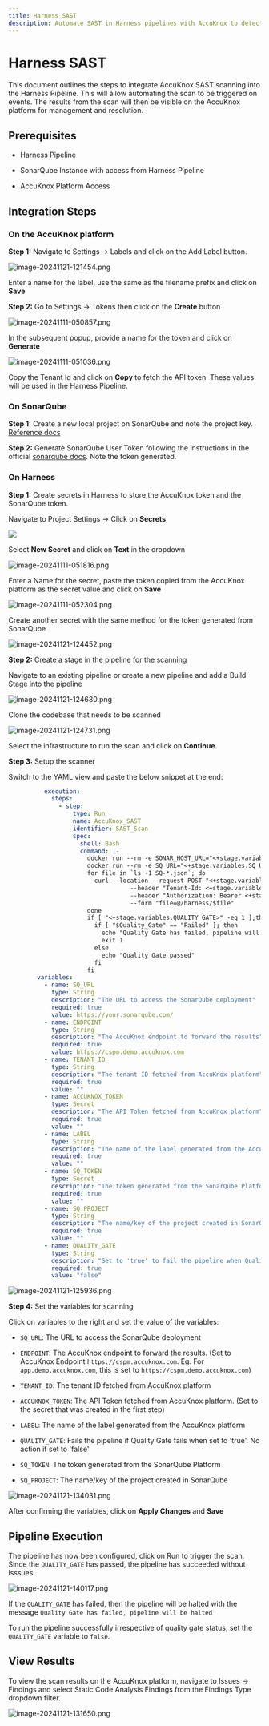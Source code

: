 ```yaml
---
title: Harness SAST
description: Automate SAST in Harness pipelines with AccuKnox to detect vulnerabilities and improve security posture following this step by step guide.
---
```


# Harness SAST

This document outlines the steps to integrate AccuKnox SAST scanning into the Harness Pipeline. This will allow automating the scan to be triggered on events. The results from the scan will then be visible on the AccuKnox platform for management and resolution.

## Prerequisites

- Harness Pipeline

- SonarQube Instance with access from Harness Pipeline

- AccuKnox Platform Access

## Integration Steps

### On the AccuKnox platform

**Step 1:** Navigate to Settings → Labels and click on the Add Label button.

![image-20241121-121454.png](./images/harness-sast/1.png)

Enter a name for the label, use the same as the filename prefix and click on **Save**

**Step 2:** Go to Settings → Tokens then click on the **Create** button

![image-20241111-050857.png](./images/harness-sast/2.png)

In the subsequent popup, provide a name for the token and click on **Generate**

![image-20241111-051036.png](./images/harness-sast/3.png)

Copy the Tenant Id and click on **Copy** to fetch the API token. These values will be used in the Harness Pipeline.

### On SonarQube

**Step 1:** Create a new local project on SonarQube and note the project key. [Reference docs](https://docs.sonarsource.com/sonarqube/latest/project-administration/creating-and-importing-projects/ "https://docs.sonarsource.com/sonarqube/latest/project-administration/creating-and-importing-projects/")

**Step 2:** Generate SonarQube User Token following the instructions in the official [sonarqube docs](https://docs.sonarsource.com/sonarqube/latest/user-guide/managing-tokens/ "https://docs.sonarsource.com/sonarqube/latest/user-guide/managing-tokens/"). Note the token generated.

### On Harness

**Step 1:** Create secrets in Harness to store the AccuKnox token and the SonarQube token.

Navigate to Project Settings → Click on **Secrets**

![](./images/harness-sast/4.png)

Select **New Secret** and click on **Text** in the dropdown

![image-20241111-051816.png](./images/harness-sast/5.png)

Enter a Name for the secret, paste the token copied from the AccuKnox platform as the secret value and click on **Save**

![image-20241111-052304.png](./images/harness-sast/6.png)

Create another secret with the same method for the token generated from SonarQube

![image-20241121-124452.png](./images/harness-sast/7.png)

**Step 2:** Create a stage in the pipeline for the scanning

Navigate to an existing pipeline or create a new pipeline and add a Build Stage into the pipeline

![image-20241121-124630.png](./images/harness-sast/8.png)

Clone the codebase that needs to be scanned

![image-20241121-124731.png](./images/harness-sast/9.png)

Select the infrastructure to run the scan and click on **Continue.**

**Step 3:** Setup the scanner

Switch to the YAML view and paste the below snippet at the end:

```yaml
          execution:
            steps:
              - step:
                  type: Run
                  name: AccuKnox_SAST
                  identifier: SAST_Scan
                  spec:
                    shell: Bash
                    command: |-
                      docker run --rm -e SONAR_HOST_URL="<+stage.variables.SQ_URL>" -e SONAR_SCANNER_OPTS="-Dsonar.projectKey="<+stage.variables.SQ_PROJECT>" -Dsonar.qualitygate.wait="<+stage.variables.QUALITY_GATE>"" -e SONAR_TOKEN="<+stage.variables.SQ_TOKEN>" -v "$(pwd):/usr/src" sonarsource/sonar-scanner-cli || Quality_Gate="Failed"
                      docker run --rm -e SQ_URL="<+stage.variables.SQ_URL>" -e SQ_AUTH_TOKEN="<+stage.variables.SQ_TOKEN>" -e SQ_PROJECTS="<+stage.variables.SQ_PROJECT>" -e REPORT_PATH=/app/data -v $(pwd):/app/data accuknox/sastjob:latest
                      for file in `ls -1 SQ-*.json`; do
                        curl --location --request POST "<+stage.variables.ENDPOINT>/api/v1/artifact/?tenant_id=<+stage.variables.TENANT_ID>&data_type=SQ&save_to_s3=true&label_id=<+stage.variables.LABEL>" \
                                  --header "Tenant-Id: <+stage.variables.TENANT_ID>" \
                                  --header "Authorization: Bearer <+stage.variables.ACCUKNOX_TOKEN>" \
                                  --form "file=@/harness/$file"
                      done
                      if [ "<+stage.variables.QUALITY_GATE>" -eq 1 ];then
                        if [ "$Quality_Gate" == "Failed" ]; then
                          echo "Quality Gate has failed, pipeline will be halted"
                          exit 1
                        else
                          echo "Quality Gate passed"
                        fi
                      fi
        variables:
          - name: SQ_URL
            type: String
            description: "The URL to access the SonarQube deployment"
            required: true
            value: https://your.sonarqube.com/
          - name: ENDPOINT
            type: String
            description: "The AccuKnox endpoint to forward the results"
            required: true
            value: https://cspm.demo.accuknox.com
          - name: TENANT_ID
            type: String
            description: "The tenant ID fetched from AccuKnox platform"
            required: true
            value: ""
          - name: ACCUKNOX_TOKEN
            type: Secret
            description: "The API Token fetched from AccuKnox platform"
            required: true
            value: ""
          - name: LABEL
            type: String
            description: "The name of the label generated from the AccuKnox platform"
            required: true
            value: ""
          - name: SQ_TOKEN
            type: Secret
            description: "The token generated from the SonarQube Platform"
            required: true
            value: ""
          - name: SQ_PROJECT
            type: String
            description: "The name/key of the project created in SonarQube"
            required: true
            value: ""
          - name: QUALITY_GATE
            type: String
            description: "Set to 'true' to fail the pipeline when Quality Gate fails. No action if set to 'false'"
            required: true
            value: "false"
```

![image-20241121-125936.png](./images/harness-sast/10.png)

**Step 4:** Set the variables for scanning

Click on variables to the right and set the value of the variables:

- `SQ_URL`: The URL to access the SonarQube deployment

- `ENDPOINT`: The AccuKnox endpoint to forward the results. (Set to AccuKnox Endpoint `https://cspm.accuknox.com`. Eg. For `app.demo.accuknox.com`, this is set to `https://cspm.demo.accuknox.com`)

- `TENANT_ID`: The tenant ID fetched from AccuKnox platform

- `ACCUKNOX_TOKEN`: The API Token fetched from AccuKnox platform. (Set to the secret that was created in the first step)

- `LABEL`: The name of the label generated from the AccuKnox platform

- `QUALITY_GATE`: Fails the pipeline if Quality Gate fails when set to 'true'. No action if set to 'false'

- `SQ_TOKEN`: The token generated from the SonarQube Platform

- `SQ_PROJECT`: The name/key of the project created in SonarQube

![image-20241121-134031.png](./images/harness-sast/11.png)

After confirming the variables, click on **Apply Changes** and **Save**

## Pipeline Execution

The pipeline has now been configured, click on Run to trigger the scan. Since the `QUALITY_GATE` has passed, the pipeline has succeeded without isssues.

![image-20241121-140117.png](./images/harness-sast/12.png)

If the `QUALITY_GATE` has failed, then the pipeline will be halted with the message `Quality Gate has failed, pipeline will be halted`

To run the pipeline successfully irrespective of quality gate status, set the `QUALITY_GATE` variable to `false`.

## View Results

To view the scan results on the AccuKnox platform, navigate to Issues → Findings and select Static Code Analysis Findings from the Findings Type dropdown filter.

![image-20241121-131650.png](./images/harness-sast/13.png)

